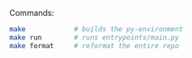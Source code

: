 Commands:

```bash
make            # builds the py-environment
make run        # runs entrypoints/main.py
make format     # reformat the entire repo
```
